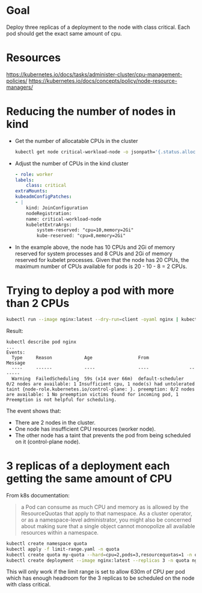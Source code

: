 # Goal
Deploy three replicas of a deployment to the node with class critical.
Each pod should get the exact same amount of cpu.

# Resources
https://kubernetes.io/docs/tasks/administer-cluster/cpu-management-policies/
https://kubernetes.io/docs/concepts/policy/node-resource-managers/

# Reducing the number of nodes in kind
* Get the number of allocatable CPUs in the cluster
    ```bash
    kubectl get node critical-workload-node -o jsonpath='{.status.allocatable.cpu}'
    ```
* Adjust the number of CPUs in the kind cluster
    ```yaml
    - role: worker
    labels:
        class: critical
    extraMounts:
    kubeadmConfigPatches:
    - |
        kind: JoinConfiguration
        nodeRegistration:
        name: critical-workload-node
        kubeletExtraArgs:
            system-reserved: "cpu=10,memory=2Gi"
            kube-reserved: "cpu=8,memory=2Gi"
    ```
* In the example above, the node has 10 CPUs and 2Gi of memory reserved for system processes and 8 CPUs and 2Gi of memory reserved for kubelet processes. Given that the node has 20 CPUs, the maximum number of CPUs available for pods is 20 - 10 - 8 = 2 CPUs.

# Trying to deploy a pod with more than 2 CPUs
```bash
kubectl run --image nginx:latest --dry-run=client -oyaml nginx | kubectl set resources --requests=cpu=3 --local -oyaml -f - | kubectl apply -f -
```
Result:
```
kubectl describe pod nginx
...
Events:
  Type     Reason            Age                 From               Message
  ----     ------            ----                ----               -------
  Warning  FailedScheduling  59s (x14 over 66m)  default-scheduler  0/2 nodes are available: 1 Insufficient cpu, 1 node(s) had untolerated taint {node-role.kubernetes.io/control-plane: }. preemption: 0/2 nodes are available: 1 No preemption victims found for incoming pod, 1 Preemption is not helpful for scheduling.
```
The event shows that:
* There are 2 nodes in the cluster.
* One node has insufficient CPU resources (worker node).
* The other node has a taint that prevents the pod from being scheduled on it (control-plane node).

# 3 replicas of a deployment each getting the same amount of CPU
From k8s documentation:
> a Pod can consume as much CPU and memory as is allowed by the ResourceQuotas that apply to that namespace. As a cluster operator, or as a namespace-level administrator, you might also be concerned about making sure that a single object cannot monopolize all available resources within a namespace.

```bash
kubectl create namespace quota
kubectl apply -f limit-range.yaml -n quota
kubectl create quota my-quota --hard=cpu=2,pods=3,resourcequotas=1 -n quota
kubectl create deployment --image nginx:latest --replicas 3 -n quota nginx
```
This will only work if the limit range is set to allow 630m of CPU per pod which has enough headroom for the 3 replicas to be scheduled on the node with class critical.


